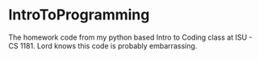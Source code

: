 # IntroToProgramming
The homework code from my python based Intro to Coding class at ISU - CS 1181. Lord knows this code is probably embarrassing.
